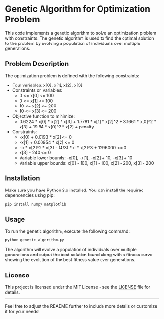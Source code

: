 
# Genetic Algorithm for Optimization Problem

This code implements a genetic algorithm to solve an optimization problem with constraints. The genetic algorithm is used to find the optimal solution to the problem by evolving a population of individuals over multiple generations.

## Problem Description

The optimization problem is defined with the following constraints:

- Four variables: x[0], x[1], x[2], x[3]
- Constraints on variables:
  - 0 <= x[0] <= 100
  - 0 <= x[1] <= 100
  - 10 <= x[2] <= 200
  - 10 <= x[3] <= 200
- Objective function to minimize:
  - 0.6224 * x[0] * x[2] * x[3] + 1.7781 * x[1] * x[2]^2 + 3.1661 * x[0]^2 * x[3] + 19.84 * x[0]^2 * x[2] + penalty
- Constraints:
  - -x[0] + 0.0193 * x[2] <= 0
  - -x[1] + 0.00954 * x[2] <= 0
  - -π * x[2]^2 * x[3] - (4/3) * π * x[2]^3 + 1296000 <= 0
  - x[3] - 240 <= 0
  - Variable lower bounds: -x[0], -x[1], -x[2] + 10, -x[3] + 10
  - Variable upper bounds: x[0] - 100, x[1] - 100, x[2] - 200, x[3] - 200

## Installation

Make sure you have Python 3.x installed. You can install the required dependencies using pip:

```bash
pip install numpy matplotlib
```

## Usage

To run the genetic algorithm, execute the following command:

```bash
python genetic_algorithm.py
```

The algorithm will evolve a population of individuals over multiple generations and output the best solution found along with a fitness curve showing the evolution of the best fitness value over generations.


## License

This project is licensed under the MIT License - see the [LICENSE](LICENSE) file for details.

---

Feel free to adjust the README further to include more details or customize it for your needs!
